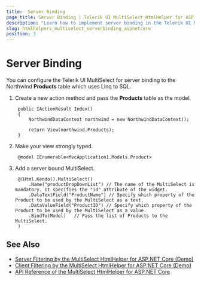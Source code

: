 ```yaml
---
title:  Server Binding
page_title: Server Binding | Telerik UI MultiSelect HtmlHelper for ASP.NET Core
description: "Learn how to implement server binding in the Telerik UI MultiSelect HtmlHelper for ASP.NET Core (MVC 6 or ASP.NET Core MVC)."
slug: htmlhelpers_multiselect_serverbinding_aspnetcore
position: 3
---
```


# Server Binding

You can configure the Telerik UI MultiSelect for server binding to the Northwind **Products** table which uses Linq to SQL.

1. Create a new action method and pass the **Products** table as the model.

        public IActionResult Index()
        {
            NorthwindDataContext northwind = new NorthwindDataContext();

            return View(northwind.Products);
        }

1. Make your view strongly typed.

        @model IEnumerable<MvcApplication1.Models.Product>


1. Add a server bound MultiSelect.

        @(Html.Kendo().MultiSelect()
            .Name("productDropDownList") // The name of the MultiSelect is mandatory. It specifies the "id" attribute of the widget.
            .DataTextField("ProductName") // Specify which property of the Product to be used by the MultiSelect as a text.
            .DataValueField("ProductID") // Specify which property of the Product to be used by the MultiSelect as a value.
            .BindTo(Model)   // Pass the list of Products to the MultiSelect.
        )

## See Also

* [Server Filtering by the MultiSelect HtmlHelper for ASP.NET Core (Demo)](https://demos.telerik.com/aspnet-core/multiselect/serverfiltering)
* [Client Filtering by the MultiSelect HtmlHelper for ASP.NET Core (Demo)](https://demos.telerik.com/aspnet-core/multiselect/clientfiltering)
* [API Reference of the MultiSelect HtmlHelper for ASP.NET Core](/api/multiselect)
